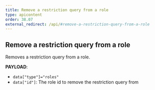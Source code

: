 ```yaml
---
title: Remove a restriction query from a role
type: apicontent
order: 38.07
external_redirect: /api/#remove-a-restriction-query-from-a-role
---
```


## Remove a restriction query from a role

Removes a restriction query from a role.

**PAYLOAD**:

* `data["type"]="roles"`
* `data["id"]`: The role id to remove the restriction query from
